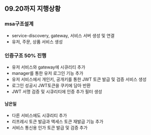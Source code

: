 ## 09.20까지 지행상황
### msa구조설계
- service-discovery, gateway, 서비스 서버 생성 및 연결
- 유저, 주문, 상품 서비스 생성

### 인증구조 50% 진행
- 유저 서비스와 gateway에 시큐리티 추가
- manager를 통한 유저 로그인 기능 추가
- 유저 서비스에서 개인키, 공개키를 통한 JWT 토큰 발급 및 검증 서비스 생성
- 로그인 성공시 JWT토큰을 쿠키에 담아 반환
- JWT 서명 검증 및 시큐리티에 인증 추가 필터 생성
#### 남은일
- 다른 서비스에도 시큐리티 추가
- 리프레시 토큰 발급과 액세스 토큰 재발급 기능 추가
- 서비스 통신용 인가 토큰 발급 및 검증 추가